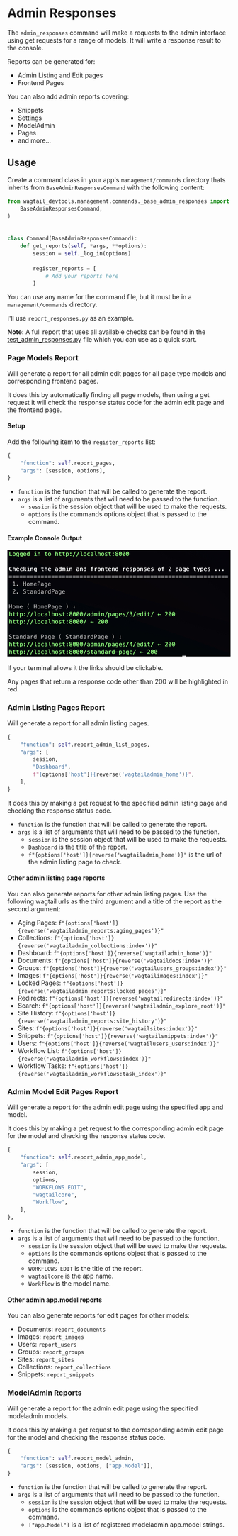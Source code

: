 # Admin Responses

The `admin_responses` command will make a requests to the admin interface using get requests for a range of models. It will write a response result to the console.

Reports can be generated for:

- Admin Listing and Edit pages
- Frontend Pages

You can also add admin reports covering:

- Snippets
- Settings
- ModelAdmin
- Pages
- and more...

## Usage

Create a command class in your app's `management/commands` directory thats inherits from `BaseAdminResponsesCommand` with the following content:

```python
from wagtail_devtools.management.commands._base_admin_responses import (
    BaseAdminResponsesCommand,
)


class Command(BaseAdminResponsesCommand):
    def get_reports(self, *args, **options):
        session = self._log_in(options)

        register_reports = [
            # Add your reports here
        ]
```

You can use any name for the command file, but it must be in a `management/commands` directory.

I'll use `report_responses.py` as an example.

**Note:** A full report that uses all available checks can be found in the [test_admin_responses.py](../wagtail_devtools/test/management/commands/test_admin_responses.py) file which you can use as a quick start.

### Page Models Report

Will generate a report for all admin edit pages for all page type models and corresponding frontend pages.

It does this by automatically finding all page models, then using a get request it will check the response status code for the admin edit page and the frontend page.

#### Setup

Add the following item to the `register_reports` list:

```python
{
    "function": self.report_pages,
    "args": [session, options],
}
```

- `function` is the function that will be called to generate the report.
- `args` is a list of arguments that will need to be passed to the function.
  - `session` is the session object that will be used to make the requests.
  - `options` is the commands options object that is passed to the command.

#### Example Console Output

![Page Model Report](./assets/pages-output.jpg)

If your terminal allows it the links should be clickable.

Any pages that return a response code other than 200 will be highlighted in red.

### Admin Listing Pages Report

Will generate a report for all admin listing pages.

```python
{
    "function": self.report_admin_list_pages,
    "args": [
        session,
        "Dashboard",
        f"{options['host']}{reverse('wagtailadmin_home')}",
    ],
}
```

It does this by making a get request to the specified admin listing page and checking the response status code.

- `function` is the function that will be called to generate the report.
- `args` is a list of arguments that will need to be passed to the function.
  - `session` is the session object that will be used to make the requests.
  - `Dashboard` is the title of the report.
  - `f"{options['host']}{reverse('wagtailadmin_home')}"` is the url of the admin listing page to check.

#### Other admin listing page reports

You can also generate reports for other admin listing pages. Use the following wagtail urls as the third argument and a title of the report as the second argument:

- Aging Pages: `f"{options['host']}{reverse('wagtailadmin_reports:aging_pages')}"`
- Collections: `f"{options['host']}{reverse('wagtailadmin_collections:index')}"`
- Dashboard: `f"{options['host']}{reverse('wagtailadmin_home')}"`
- Documents: `f"{options['host']}{reverse('wagtaildocs:index')}"`
- Groups: `f"{options['host']}{reverse('wagtailusers_groups:index')}"`
- Images: `f"{options['host']}{reverse('wagtailimages:index')}"`
- Locked Pages: `f"{options['host']}{reverse('wagtailadmin_reports:locked_pages')}"`
- Redirects: `f"{options['host']}{reverse('wagtailredirects:index')}"`
- Search: `f"{options['host']}{reverse('wagtailadmin_explore_root')}"`
- Site History: `f"{options['host']}{reverse('wagtailadmin_reports:site_history')}"`
- Sites: `f"{options['host']}{reverse('wagtailsites:index')}"`
- Snippets: `f"{options['host']}{reverse('wagtailsnippets:index')}"`
- Users: `f"{options['host']}{reverse('wagtailusers_users:index')}"`
- Workflow List: `f"{options['host']}{reverse('wagtailadmin_workflows:index')}"`
- Workflow Tasks: `f"{options['host']}{reverse('wagtailadmin_workflows:task_index')}"`

### Admin Model Edit Pages Report

Will generate a report for the admin edit page using the specified app and model.

It does this by making a get request to the corresponding admin edit page for the model and checking the response status code.

```python
{
    "function": self.report_admin_app_model,
    "args": [
        session,
        options,
        "WORKFLOWS EDIT",
        "wagtailcore",
        "Workflow",
    ],
},
```

- `function` is the function that will be called to generate the report.
- `args` is a list of arguments that will need to be passed to the function.
  - `session` is the session object that will be used to make the requests.
  - `options` is the commands options object that is passed to the command.
  - `WORKFLOWS EDIT` is the title of the report.
  - `wagtailcore` is the app name.
  - `Workflow` is the model name.

#### Other admin app.model reports

You can also generate reports for edit pages for other models:

- Documents: `report_documents`
- Images: `report_images`
- Users: `report_users`
- Groups: `report_groups`
- Sites: `report_sites`
- Collections: `report_collections`
- Snippets: `report_snippets`


### ModelAdmin Reports

Will generate a report for the admin edit page using the specified modeladmin models.

It does this by making a get request to the corresponding admin edit page for the model and checking the response status code.

```python
{
    "function": self.report_model_admin,
    "args": [session, options, ["app.Model"]],
}
```

- `function` is the function that will be called to generate the report.
- `args` is a list of arguments that will need to be passed to the function.
  - `session` is the session object that will be used to make the requests.
  - `options` is the commands options object that is passed to the command.
  - `["app.Model"]` is a list of registered modeladmin app.model strings.
